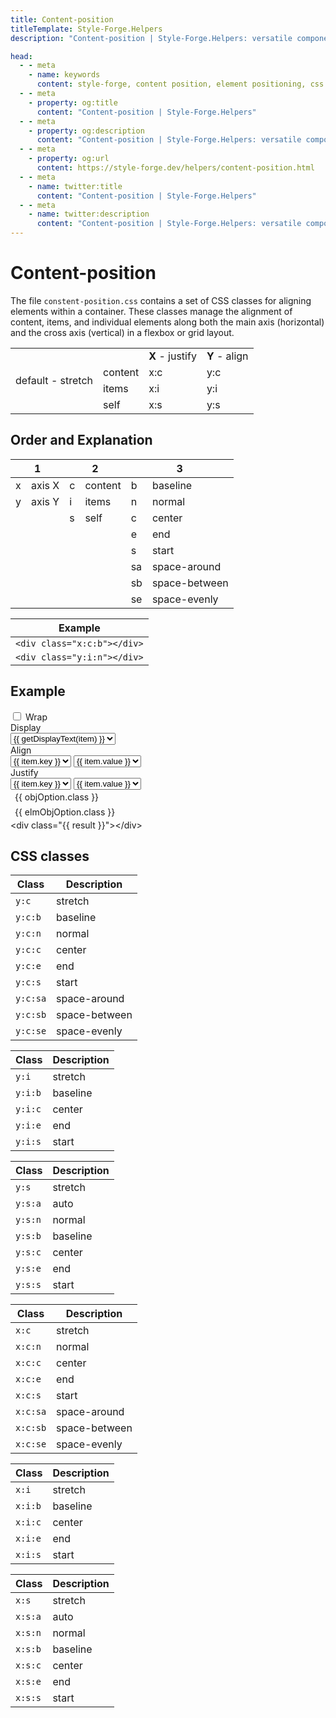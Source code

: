```yaml
---
title: Content-position
titleTemplate: Style-Forge.Helpers
description: "Content-position | Style-Forge.Helpers: versatile component for easy management of content positioning in web apps."

head:
  - - meta
    - name: keywords
      content: style-forge, content position, element positioning, css positioning, styling, web development, frontend, responsive
  - - meta
    - property: og:title
      content: "Content-position | Style-Forge.Helpers"
  - - meta
    - property: og:description
      content: "Content-position | Style-Forge.Helpers: versatile component for easy management of content positioning in web apps."
  - - meta
    - property: og:url
      content: https://style-forge.dev/helpers/content-position.html
  - - meta
    - name: twitter:title
      content: "Content-position | Style-Forge.Helpers"
  - - meta
    - name: twitter:description
      content: "Content-position | Style-Forge.Helpers: versatile component for easy management of content positioning in web apps."
---
```


# Content-position

The file `constent-position.css` contains a set of CSS classes for aligning elements within a container. These classes manage the alignment of content, items, and individual elements along both the main axis (horizontal) and the cross axis (vertical) in a flexbox or grid layout.

<table class="table">
  <tbody>
    <tr><td rowspan="4">default - stretch</td><td></td><td><strong>X</strong> - justify</td><td><strong>Y</strong> - align</td></tr>
    <tr><td>content</td><td>x:c</td><td>y:c</td></tr>
    <tr><td>items</td><td>x:i</td><td>y:i</td></tr>
    <tr><td>self</td><td>x:s</td><td>y:s</td></tr>
  </tbody>
</table>

## Order and Explanation

<div class="tables d:f wrap">
  <table class="table">
    <thead>
      <tr>
        <th colspan="2">1</th>
        <th colspan="2">2</th>
        <th colspan="2">3</th>
      </tr>
    </thead>
    <tbody>
      <tr><td>x</td><td>axis X</td><td>c</td><td>content</td><td>b</td><td>baseline</td></tr>
      <tr><td>y</td><td>axis Y</td><td>i</td><td>items</td><td>n</td><td>normal</td></tr>
      <tr><td></td><td></td><td>s</td><td>self</td><td>c</td><td>center</td></tr>
      <tr><td></td><td></td><td></td><td></td><td>e</td><td>end</td></tr>
      <tr><td></td><td></td><td></td><td></td><td>s</td><td>start</td></tr>
      <tr><td></td><td></td><td></td><td></td><td>sa</td><td>space-around</td></tr>
      <tr><td></td><td></td><td></td><td></td><td>sb</td><td>space-between</td></tr>
      <tr><td></td><td></td><td></td><td></td><td>se</td><td>space-evenly</td></tr>
    </tbody>
  </table>
  <table class="table">
    <thead>
      <tr>
        <th colspan="2">Example</th>
      </tr>
    </thead>
    <tbody>
      <tr><td><code>&lt;div class="x:c:b"&gt;&lt;/div&gt;</code></td></tr>
      <tr><td><code>&lt;div class="y:i:n"&gt;&lt;/div&gt;</code></td></tr>
    </tbody>
  </table>
</div>

## Example

<div class="d:f:y">
  <label class="sf-switch">
    <input v-model="hasWrap" type="checkbox" /> <span>Wrap</span>
  </label>
  <div class="d:f y:i:c">
    <div>
      Display
    </div>
    <select class="sf-select" v-model="hasDisplay">
      <option v-for="item in displays" :value="item" :key="item">{{ getDisplayText(item) }}</option>
    </select>
  </div>
  <div class="d:f y:i:c">
    <div>
      Align
    </div>
    <select class="sf-select" v-model="key" @change="onChange(key, option)">
      <option v-for="item in positions.slice(0, 3)" :value="item.key" :key="item.key">{{ item.key }}</option>
    </select>
    <select class="sf-select" v-model="option">
      <option v-for="item in options" :value="item.value" :key="item.value">{{ item.value }}</option>
    </select>
  </div>
  <div class="d:f y:i:c">
    <div>
      Justify
    </div>
    <select class="sf-select" v-model="elmKey" @change="onChange(elmKey, elmOption)">
      <option v-for="item in positions.slice(3)" :value="item.key" :key="item.key">{{ item.key }}</option>
    </select>
    <select class="sf-select" v-model="elmOption">
      <option v-for="item in elmOptions" :value="item.value" :key="item.value">{{ item.value }}</option>
    </select>
  </div>
  
  <div class="wrapper pos:r">
    <div class="pos:a t l axisX">{{ objOption.class }}</div>
    <div class="pos:a b r axisY">{{ elmObjOption.class }}</div>
    <div :class="['d:' + hasDisplay, 'box', objOption.class, elmObjOption.class, { wrap: hasWrap }]">
      <div :class="['sf-c-black:95']" />
      <div :class="['sf-c-black:95']" />
      <div :class="['sf-c-black:95']" />
    </div>
  </div>
</div>

<highlight lang="html">
&lt;div class="{{ result }}"&gt;&lt;/div&gt;
</highlight>

## CSS classes

<div class="d:f x:c:c wrap">
<table>
<thead>
<tr><th>Class</th><th>Description</th></tr>
</thead>
<tbody>
<tr><td><code>y:c</code></td><td>stretch</td></tr>
<tr><td><code>y:c:b</code></td><td>baseline</td></tr>
<tr><td><code>y:c:n</code></td><td>normal</td></tr>
<tr><td><code>y:c:c</code></td><td>center</td></tr>
<tr><td><code>y:c:e</code></td><td>end</td></tr>
<tr><td><code>y:c:s</code></td><td>start</td></tr>
<tr><td><code>y:c:sa</code></td><td>space-around</td></tr>
<tr><td><code>y:c:sb</code></td><td>space-between</td></tr>
<tr><td><code>y:c:se</code></td><td>space-evenly</td></tr>
</tbody>
</table>
<table>
<thead>
<tr><th>Class</th><th>Description</th></tr>
</thead>
<tbody>
<tr><td><code>y:i</code></td><td>stretch</td></tr>
<tr><td><code>y:i:b</code></td><td>baseline</td></tr>
<tr><td><code>y:i:c</code></td><td>center</td></tr>
<tr><td><code>y:i:e</code></td><td>end</td></tr>
<tr><td><code>y:i:s</code></td><td>start</td></tr>
</tbody>
</table>
<table>
<thead>
<tr><th>Class</th><th>Description</th></tr>
</thead>
<tbody>
<tr><td><code>y:s</code></td><td>stretch</td></tr>
<tr><td><code>y:s:a</code></td><td>auto</td></tr>
<tr><td><code>y:s:n</code></td><td>normal</td></tr>
<tr><td><code>y:s:b</code></td><td>baseline</td></tr>
<tr><td><code>y:s:c</code></td><td>center</td></tr>
<tr><td><code>y:s:e</code></td><td>end</td></tr>
<tr><td><code>y:s:s</code></td><td>start</td></tr>
</tbody>
</table>

<table>
<thead>
<tr><th>Class</th><th>Description</th></tr>
</thead>
<tbody>
<tr><td><code>x:c</code></td><td>stretch</td></tr>
<tr><td><code>x:c:n</code></td><td>normal</td></tr>
<tr><td><code>x:c:c</code></td><td>center</td></tr>
<tr><td><code>x:c:e</code></td><td>end</td></tr>
<tr><td><code>x:c:s</code></td><td>start</td></tr>
<tr><td><code>x:c:sa</code></td><td>space-around</td></tr>
<tr><td><code>x:c:sb</code></td><td>space-between</td></tr>
<tr><td><code>x:c:se</code></td><td>space-evenly</td></tr>
</tbody>
</table>
<table>
<thead>
<tr><th>Class</th><th>Description</th></tr>
</thead>
<tbody>
<tr><td><code>x:i</code></td><td>stretch</td></tr>
<tr><td><code>x:i:b</code></td><td>baseline</td></tr>
<tr><td><code>x:i:c</code></td><td>center</td></tr>
<tr><td><code>x:i:e</code></td><td>end</td></tr>
<tr><td><code>x:i:s</code></td><td>start</td></tr>
</tbody>
</table>
<table>
<thead>
<tr><th>Class</th><th>Description</th></tr>
</thead>
<tbody>
<tr><td><code>x:s</code></td><td>stretch</td></tr>
<tr><td><code>x:s:a</code></td><td>auto</td></tr>
<tr><td><code>x:s:n</code></td><td>normal</td></tr>
<tr><td><code>x:s:b</code></td><td>baseline</td></tr>
<tr><td><code>x:s:c</code></td><td>center</td></tr>
<tr><td><code>x:s:e</code></td><td>end</td></tr>
<tr><td><code>x:s:s</code></td><td>start</td></tr>
</tbody>
</table>
</div>

<script setup>
import { ref, computed } from 'vue'; 

import 'style-forge.form/src/var.css';
import 'style-forge.form/src/base.css';
import 'style-forge.form/src/global.css';
import 'style-forge.form/src/pseudo-classes.css';

import 'style-forge.form/src/switch.css';
import 'style-forge.form/src/select.css';

import 'style-forge.colors/src/colors/20/black.css';

const $class = ref(null);

const positions = 
[
  { 
    key: "align-content",
    options: [
      { axis: "y", target: "c", suffix: "", class: "y:c", value: "stretch" },
      { axis: "y", target: "c", suffix: "b", class: "y:c:b", value: "baseline" },
      { axis: "y", target: "c", suffix: "n", class: "y:c:n", value: "normal" },
      { axis: "y", target: "c", suffix: "c", class: "y:c:c", value: "center" },
      { axis: "y", target: "c", suffix: "e", class: "y:c:e", value: "end" },
      { axis: "y", target: "c", suffix: "s", class: "y:c:s", value: "start" },
      { axis: "y", target: "c", suffix: "sa", class: "y:c:sa", value: "space-around" },
      { axis: "y", target: "c", suffix: "sb", class: "y:c:sb", value: "space-between" },
      { axis: "y", target: "c", suffix: "se", class: "y:c:se", value: "space-evenly" },
    ],
  },
  {
    key: "align-items",
    options: [
      { axis: "y", target: "i", suffix: "", class: "y:i", value: "stretch" },
      { axis: "y", target: "i", suffix: "b", class: "y:i:b", value: "baseline" },
      { axis: "y", target: "i", suffix: "c", class: "y:i:c", value: "center" },
      { axis: "y", target: "i", suffix: "e", class: "y:i:e", value: "end" },
      { axis: "y", target: "i", suffix: "s", class: "y:i:s", value: "start" },
    ],
  },
  {
    key: "align-self",
    options: [
      { axis: "y", target: "s", suffix: "", class: "y:s", value: "stretch" },
      { axis: "y", target: "s", suffix: "a", class: "y:s:a", value: "auto" },
      { axis: "y", target: "s", suffix: "n", class: "y:s:n", value: "normal" },
      { axis: "y", target: "s", suffix: "b", class: "y:s:b", value: "baseline" },
      { axis: "y", target: "s", suffix: "c", class: "y:s:c", value: "center" },
      { axis: "y", target: "s", suffix: "e", class: "y:s:e", value: "end" },
      { axis: "y", target: "s", suffix: "s", class: "y:s:s", value: "start" },
    ],
  },
  {
    key: "justify-content",
    options: [
      { axis: "x", target: "c", suffix: "", class: "x:c", value: "stretch" },
      { axis: "x", target: "c", suffix: "n", class: "x:c:n", value: "normal" },
      { axis: "x", target: "c", suffix: "c", class: "x:c:c", value: "center" },
      { axis: "x", target: "c", suffix: "e", class: "x:c:e", value: "end" },
      { axis: "x", target: "c", suffix: "s", class: "x:c:s", value: "start" },
      { axis: "x", target: "c", suffix: "sa", class: "x:c:sa", value: "space-around" },
      { axis: "x", target: "c", suffix: "sb", class: "x:c:sb", value: "space-between" },
      { axis: "x", target: "c", suffix: "se", class: "x:c:se", value: "space-evenly" },
    ],
  },
  {
    key: "justify-items",
    options: [
      { axis: "x", target: "i", suffix: "", class: "x:i", value: "stretch" },
      { axis: "x", target: "i", suffix: "b", class: "x:i:b", value: "baseline" },
      { axis: "x", target: "i", suffix: "c", class: "x:i:c", value: "center" },
      { axis: "x", target: "i", suffix: "e", class: "x:i:e", value: "end" },
      { axis: "x", target: "i", suffix: "s", class: "x:i:s", value: "start" },
    ],
  },
  {
    key: "justify-self",
    options: [
      { axis: "x", target: "s", suffix: "", class: "x:s", value: "stretch" },
      { axis: "x", target: "s", suffix: "a", class: "x:s:a", value: "auto" },
      { axis: "x", target: "s", suffix: "n", class: "x:s:n", value: "normal" },
      { axis: "x", target: "s", suffix: "b", class: "x:s:b", value: "baseline" },
      { axis: "x", target: "s", suffix: "c", class: "x:s:c", value: "center" },
      { axis: "x", target: "s", suffix: "e", class: "x:s:e", value: "end" },
      { axis: "x", target: "s", suffix: "s", class: "x:s:s", value: "start" },
    ],
  },
];

const displays = ['b', 'f', 'g'];
const hasDisplay = ref('f');

const hasWrap = ref(false);

const key = ref(positions[1].key);
const option = ref(positions[1].options[2].value);
const options = computed(() => positions.find(x => x.key === key.value).options);
const objOption = computed(() => options.value.find(x => x.value === option.value) || options.value[0].value);

const elmKey = ref(positions[3].key);
const elmOption = ref(positions[3].options[2].value);
const elmOptions = computed(() => positions.find(x => x.key === elmKey.value).options);
const elmObjOption = computed(() => elmOptions.value.find(x => x.value === elmOption.value) || elmOptions.value[0].value);

const result = computed(() => {
  const wrap = hasWrap.value ? 'wrap' : null;
  return ['d:' + hasDisplay.value, wrap, objOption.value.class, elmObjOption.value.class].filter(x => x).join(' ');
});

function getDisplayText(payload) {
  if (payload === 'b') return 'block';
  if (payload === 'f') return 'flex';
  if (payload === 'g') return 'grid';
}

function onChange(k, o) {
  const i = positions.findIndex(x => x.key === k);
  const opts = positions[i].options;
  if (opts.map(x => x.value).includes(o)) return;
  const mod = i < 3 ? option : elmOption;
  mod.value = opts[0].value;
}
</script>

<style scoped>
.box {
  border: 1px solid var(--vp-c-divider);

  height: 200px;
}

.box > div {
  width: 50px;
  height: 50px;

  box-shadow: inset 0 0 1px;
}

.axisX,
.axisY {
  padding: 0.25em 0.5em;
}

.tables table {
  table-layout: fixed;
}
.table td {
  white-space: nowrap;
}
</style>

